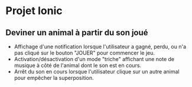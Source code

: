 <h1> Projet Ionic </h1>

<h2> Deviner un animal à partir du son joué </h2>

<ul>
<li>Affichage d'une notification lorsque l'utilisateur a gagné, perdu, ou n'a pas cliqué sur le bouton "JOUER" pour commencer le jeu.</li>
<li>Activation/désactivation d'un mode "triche" affichant une note de musique à côté de l'animal dont le son est en cours.</li>
<li>Arrêt du son en cours lorsque l'utilisateur clique sur un autre animal pour empêcher la superposition.</li>
</ul>
